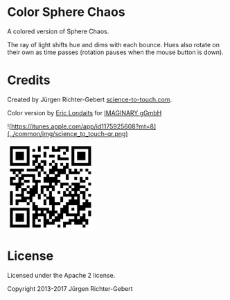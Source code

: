# Color Sphere Chaos

A colored version of Sphere Chaos.

The ray of light shifts hue and dims with each bounce. Hues also rotate on their own as time passes (rotation pauses
when the mouse button is down).

# Credits

Created by 
Jürgen Richter-Gebert
[science-to-touch.com](http://www.science-to-touch.com/).

Color version by 
[Eric Londaits](mailto:eric.londaits@imaginary.org) for [IMAGINARY gGmbH](http://www.imaginary.org)

![https://itunes.apple.com/app/id1175925608?mt=8](../common/img/science_to_touch-qr.png)

<img src="../common/img/science_to_touch-qr.png" alt='https://itunes.apple.com/app/id1175925608?mt=8' width="200" height="200">

# License

Licensed under the Apache 2 license.

Copyright 2013-2017 Jürgen Richter-Gebert


